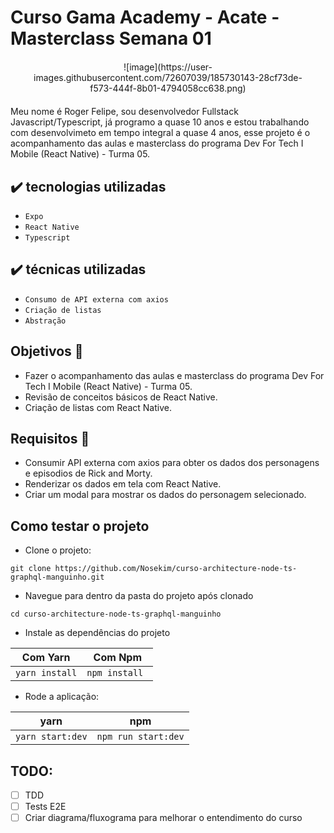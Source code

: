 # Curso Gama Academy - Acate - Masterclass Semana 01

<div align="center" style="margin: 20px; text-align: center">  
  ![image](https://user-images.githubusercontent.com/72607039/185730143-28cf73de-f573-444f-8b01-4794058cc638.png)
</div>

Meu nome é Roger Felipe, sou desenvolvedor Fullstack Javascript/Typescript, já programo a quase 10 anos e estou trabalhando com desenvolvimeto em tempo integral a quase 4 anos, esse projeto é o acompanhamento das aulas e masterclass do programa Dev For Tech I Mobile (React Native) - Turma 05.

## ✔️ tecnologias utilizadas
- ``Expo``
- ``React Native``
- ``Typescript``

## ✔️ técnicas utilizadas
- ``Consumo de API externa com axios``
- ``Criação de listas``
- ``Abstração``

## Objetivos 🎯

- Fazer o acompanhamento das aulas e masterclass do programa Dev For Tech I Mobile (React Native) - Turma 05.
- Revisão de conceitos básicos de React Native.
- Criação de listas com React Native.

## Requisitos 📌

- Consumir API externa com axios para obter os dados dos personagens e episodios de Rick and Morty.
- Renderizar os dados em tela com React Native.
- Criar um modal para mostrar os dados do personagem selecionado.

## Como testar o projeto

- Clone o projeto:
```
git clone https://github.com/Nosekim/curso-architecture-node-ts-graphql-manguinho.git
```
- Navegue para dentro da pasta do projeto após clonado
```
cd curso-architecture-node-ts-graphql-manguinho
```
- Instale as dependências do projeto

|         Com Yarn    |      Com Npm         |
|---------------------|----------------------|
|```yarn install```   |```npm install ```    |

- Rode a aplicação:

|         yarn              |      npm         |
|--------------------------|----------------------|
|```yarn start:dev``` |```npm run start:dev``` |


## TODO:

- [ ] TDD
- [ ] Tests E2E
- [ ] Criar diagrama/fluxograma para melhorar o entendimento do curso